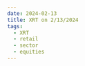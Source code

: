 ```yaml
---
date: 2024-02-13
title: XRT on 2/13/2024
tags: 
  - XRT
  - retail
  - sector
  - equities
---
```

<div class="post">
<snapshot-grid 
    :reports="['2024/02/12/CTA/XRT', '2024/02/13/CTA/XRT', '2024/02/13/MTP/XRT']"
    chart="2024/02/13/Chart/XRT"
/>
<p>

</p>
<p>

</p>
</div>